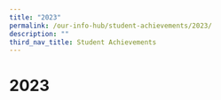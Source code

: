 ```yaml
---
title: "2023"
permalink: /our-info-hub/student-achievements/2023/
description: ""
third_nav_title: Student Achievements
---
```

# 2023



